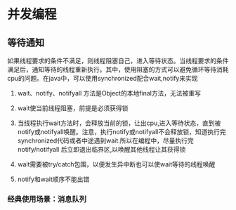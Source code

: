 # 并发编程

## 等待通知

如果线程要求的条件不满足，则线程阻塞自己，进入等待状态。当线程要求的条件满足后，通知等待的线程重新执行。其中，使用阻塞的方式可以避免循环等待消耗cpu的问题。在java中，可以使用synchronized配合wait,notify来实现

1. wait、notify、notifyall 方法是Object的本地final方法，无法被重写

2. wait使当前线程阻塞，前提是必须获得锁

3. 当线程执行wait方法时，会释放当前的锁，让出cpu,进入等待状态，直到被notify或notifyall唤醒。注意，执行notify或notifyall不会释放锁，知道执行完synchronized代码或者中途遇到wait.所以在编程中，尽量执行完notify/notifyall 后立即退出临界区,以唤醒其他线程让其获得锁

4. wait需要被try/catch包围，以便发生异中断也可以使wait等待的线程唤醒

5. notify和wait顺序不能出错

### 经典使用场景：消息队列

